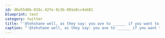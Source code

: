 ```yaml
---
id: d6e5546b-016c-42fe-9c3b-801e8cc4eb81
blueprint: text
category: twitter
title: "'@tehshane well, as they say: you ave to ______ if you want to _____ &lt;-- insert inspiration saying there"
caption: "'@tehshane well, as they say: you ave to ______ if you want to _____ &lt;-- insert inspiration saying there"
---
```

